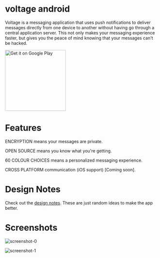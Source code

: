 # voltage android

Voltage is a messaging application that uses push notifications to deliver messages directly from one device to another without having go through a central application server. This not only makes your messaging experience faster, but gives you the peace of mind knowing that your messages can't be hacked.

<a href='https://play.google.com/store/apps/details?id=io.voltage.app&hl=en&pcampaignid=MKT-Other-global-all-co-prtnr-py-PartBadge-Mar2515-1'><img width='200' alt='Get it on Google Play' src='https://play.google.com/intl/en_us/badges/images/generic/en_badge_web_generic.png'/></a>


# Features

ENCRYPTION means your messages are private.

OPEN SOURCE means you know what you're getting.

60 COLOUR CHOICES means a personalized messaging experience.

CROSS PLATFORM communication (iOS support) [Coming soon].


# Design Notes

Check out the [design notes](NOTES.md). These are just random ideas to make the app better.


# Screenshots

![screenshot-0](https://lh3.googleusercontent.com/PISe5c_fSSz-p7Wecf_fD38UO1p-wHELEkSuRSP_N68W9xs4iv_E6_JviPtQ69Ew_xQ=h900-rw)

![screenshot-1](https://lh3.googleusercontent.com/EB5bWth_aHEoQ-pkBKmS0NqEZlj6gsYEZO0Jo3k2i3rmpVpgRpWzeWMmOLY56nnhwci4=h900-rw)
